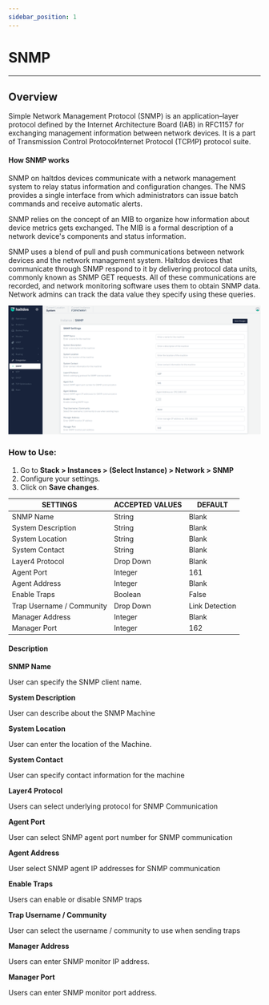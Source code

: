 ```yaml
---
sidebar_position: 1
---
```


# SNMP

---

## Overview

Simple Network Management Protocol (SNMP) is an application–layer protocol defined by the Internet Architecture Board (IAB) in RFC1157 for exchanging management information between network devices. It is a part of Transmission Control Protocol⁄Internet Protocol (TCP⁄IP) protocol suite.

#### How SNMP works

SNMP on haltdos devices communicate with a network management system to relay status information and configuration changes. The NMS provides a single interface from which administrators can issue batch commands and receive automatic alerts.

SNMP relies on the concept of an MIB to organize how information about device metrics gets exchanged. The MIB is a formal description of a network device's components and status information.

SNMP uses a blend of pull and push communications between network devices and the network management system. Haltdos devices that communicate through SNMP respond to it by delivering protocol data units, commonly known as SNMP GET requests. All of these communications are recorded, and network monitoring software uses them to obtain SNMP data. Network admins can track the data value they specify using these queries.

![snmp](/img/platform/v2/snmp.png)

### How to Use:

1. Go to **Stack > Instances > (Select Instance) > Network > SNMP**
2. Configure your settings.
3. Click on **Save changes**.

| SETTINGS              | ACCEPTED VALUES | DEFAULT              |
|-----------------------|-----------------|----------------------|
| SNMP  Name      | String          | Blank                |
| System Description          | String       | Blank               |
| System Location         | String       | Blank               |
| System Contact          | String       | Blank               |
| Layer4 Protocol         | Drop Down       | Blank               |
| Agent Port             | Integer         | 161                  |
| Agent Address            | Integer         | Blank                |
| Enable Traps      | Boolean         | False                |
| Trap Username / Community             | Drop Down       | Link Detection       |
| Manager Address       | Integer         | Blank                |
| Manager Port          | Integer         | 162                  |

#### Description

**SNMP Name** 

User can specify the SNMP client name.

**System Description** 

User can describe about the SNMP Machine

**System Location**

User can enter the location of the Machine.

**System Contact**

User can specify contact information for the machine

**Layer4 Protocol**

Users can select underlying protocol for SNMP Communication

**Agent Port**

User can select SNMP agent port number for SNMP communication

**Agent Address**

User select SNMP agent IP addresses for SNMP communication

**Enable Traps**

Users can enable or disable SNMP traps

**Trap Username / Community**

User can select the username / community to use when sending traps

**Manager Address**

Users can enter SNMP monitor IP address.

**Manager Port**

Users can enter SNMP monitor port address.








